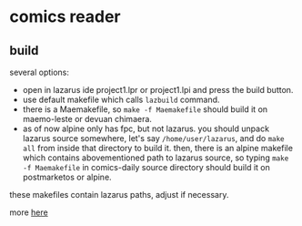 

# comics reader

## build

several options:

* open in lazarus ide project1.lpr or project1.lpi and press the build button.
* use default makefile which calls `lazbuild` command.
* there is a Maemakefile, so `make -f Maemakefile` should build it on maemo-leste or devuan chimaera.
* as of now alpine only has fpc, but not lazarus. you should unpack lazarus source somewhere, let's say `/home/user/lazarus`, and do `make all` from inside that directory to build it. then, there is an alpine makefile which contains abovementioned path to lazarus source, so typing `make -f Maemakefile` in comics-daily source directory should build it on postmarketos or alpine.

these makefiles contain lazarus paths, adjust if necessary.

more [here](https://xn--y9azesw6bu.xn--y9a3aq/content/24165919/)


